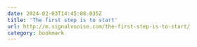 ```yaml
---
date: 2024-02-03T14:45:08.035Z
title: 'The first step is to start'
url: http://m.signalvnoise.com/the-first-step-is-to-start/
category: bookmark
---
```


